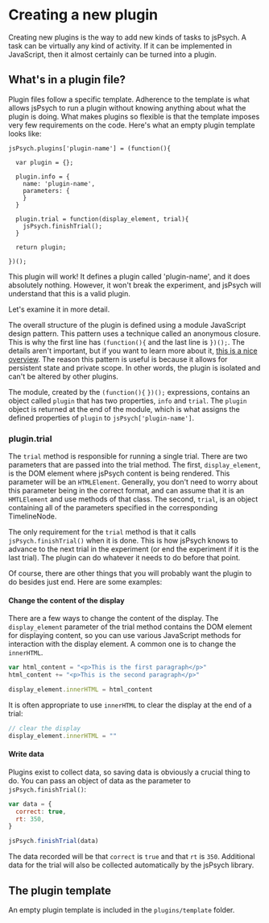 # Creating a new plugin

Creating new plugins is the way to add new kinds of tasks to jsPsych. A task can be virtually any kind of activity. If it can be implemented in JavaScript, then it almost certainly can be turned into a plugin.

## What's in a plugin file?

Plugin files follow a specific template. Adherence to the template is what allows jsPsych to run a plugin without knowing anything about what the plugin is doing. What makes plugins so flexible is that the template imposes very few requirements on the code. Here's what an empty plugin template looks like:

```
jsPsych.plugins['plugin-name'] = (function(){

  var plugin = {};

  plugin.info = {
    name: 'plugin-name',
    parameters: {
    }
  }

  plugin.trial = function(display_element, trial){
    jsPsych.finishTrial();
  }

  return plugin;

})();
```

This plugin will work! It defines a plugin called 'plugin-name', and it does absolutely nothing. However, it won't break the experiment, and jsPsych will understand that this is a valid plugin.

Let's examine it in more detail.

The overall structure of the plugin is defined using a module JavaScript design pattern. This pattern uses a technique called an anonymous closure. This is why the first line has `(function(){` and the last line is `})();`. The details aren't important, but if you want to learn more about it, [this is a nice overview](http://www.adequatelygood.com/JavaScript-Module-Pattern-In-Depth.html). The reason this pattern is useful is because it allows for persistent state and private scope. In other words, the plugin is isolated and can't be altered by other plugins.

The module, created by the `(function(){` `})();` expressions, contains an object called `plugin` that has two properties, `info` and `trial`. The `plugin` object is returned at the end of the module, which is what assigns the defined properties of `plugin` to `jsPsych['plugin-name']`.

### plugin.trial

The `trial` method is responsible for running a single trial. There are two parameters that are passed into the trial method. The first, `display_element`, is the DOM element where jsPsych content is being rendered. This parameter will be an `HTMLElement`. Generally, you don't need to worry about this parameter being in the correct format, and can assume that it is an `HMTLElement` and use methods of that class. The second, `trial`, is an object containing all of the parameters specified in the corresponding TimelineNode.

The only requirement for the `trial` method is that it calls `jsPsych.finishTrial()` when it is done. This is how jsPsych knows to advance to the next trial in the experiment (or end the experiment if it is the last trial). The plugin can do whatever it needs to do before that point.

Of course, there are other things that you will probably want the plugin to do besides just end. Here are some examples:

#### Change the content of the display

There are a few ways to change the content of the display. The `display_element` parameter of the trial method contains the DOM element for displaying content, so you can use various JavaScript methods for interaction with the display element. A common one is to change the `innerHTML`.

```javascript
var html_content = "<p>This is the first paragraph</p>"
html_content += "<p>This is the second paragraph</p>"

display_element.innerHTML = html_content
```

It is often appropriate to use `innerHTML` to clear the display at the end of a trial:

```javascript
// clear the display
display_element.innerHTML = ""
```

#### Write data

Plugins exist to collect data, so saving data is obviously a crucial thing to do. You can pass an object of data as the parameter to `jsPsych.finishTrial()`:

```javascript
var data = {
  correct: true,
  rt: 350,
}

jsPsych.finishTrial(data)
```

The data recorded will be that `correct` is `true` and that `rt` is `350`. Additional data for the trial will also be collected automatically by the jsPsych library.

## The plugin template

An empty plugin template is included in the `plugins/template` folder.
